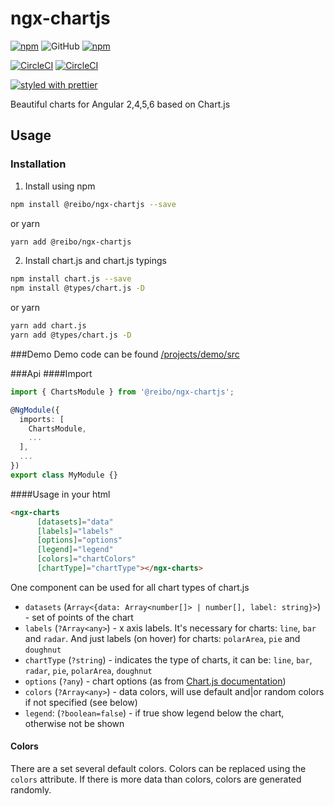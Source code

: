 # ngx-chartjs 
[![npm](https://img.shields.io/npm/v/%40reibo%2Fngx-chartjs.svg?style=flat-square)](https://www.npmjs.com/package/%40reibo%2Fngx-chartjs)
![GitHub](https://img.shields.io/github/license/mashape/apistatus.svg)
[![npm](https://img.shields.io/npm/dt/%40reibo%2Fngx-chartjs.svg?style=flat-square)](https://www.npmjs.com/package/%40reibo%2Fngx-chartjs)


[![CircleCI](https://img.shields.io/circleci/project/github/reibo/ngx-chartjs.svg)](https://circleci.com/gh/reibo/ngx-chartjs)
[![CircleCI](https://img.shields.io/codecov/c/github/reibo/ngx-chartjs.svg)](https://codecov.io/gh/reibo/ngx-chartjs)


[![styled with prettier](https://img.shields.io/badge/styled_with-prettier-ff69b4.svg?style=flat-square)](https://github.com/prettier/prettier)

Beautiful charts for Angular 2,4,5,6 based on Chart.js

## Usage
### Installation
1. Install using npm
```bash
npm install @reibo/ngx-chartjs --save
```
or yarn
```bash
yarn add @reibo/ngx-chartjs
```
2. Install chart.js and chart.js typings
```bash
npm install chart.js --save
npm install @types/chart.js -D
```
or yarn
```bash
yarn add chart.js 
yarn add @types/chart.js -D
```
###Demo
Demo code can be found [/projects/demo/src](projects/demo/src)  

###Api
####Import
```typescript
import { ChartsModule } from '@reibo/ngx-chartjs';

@NgModule({
  imports: [
    ChartsModule,
    ...
  ],
  ...
})
export class MyModule {}

```
####Usage in your html
```html
<ngx-charts
      [datasets]="data"
      [labels]="labels"
      [options]="options"
      [legend]="legend"
      [colors]="chartColors"
      [chartType]="chartType"></ngx-charts>
```
One component can be used for all chart types of chart.js
- `datasets` (`Array<{data: Array<number[]> | number[], label: string}>`) - set of points of the chart
- `labels` (`?Array<any>`) - x axis labels. It's necessary for charts: `line`, `bar` and `radar`. And just labels (on hover) for charts: `polarArea`, `pie` and `doughnut`
- `chartType` (`?string`) - indicates the type of charts, it can be: `line`, `bar`, `radar`, `pie`, `polarArea`, `doughnut`
- `options` (`?any`) - chart options (as from [Chart.js documentation](http://www.chartjs.org/docs/))
- `colors` (`?Array<any>`) - data colors, will use default and|or random colors if not specified (see below)
- `legend`: (`?boolean=false`) - if true show legend below the chart, otherwise not be shown


#### Colors

There are a set several default colors. Colors can be replaced using the `colors` attribute. If there is more data than colors, colors are generated randomly.
